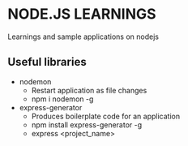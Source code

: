 # NODE.JS LEARNINGS
Learnings and sample applications on nodejs

## Useful libraries
* nodemon
  - Restart application as file changes
  - npm i nodemon -g
* express-generator
  - Produces boilerplate code for an application
  - npm install express-generator -g
  - express <project_name>
